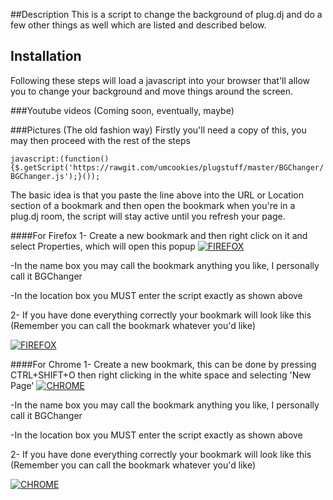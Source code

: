 ##Description
This is a script to change the background of plug.dj and do a few other things as well which are listed and described below.

## Installation
Following these steps will load a javascript into your browser that'll allow you to change your background and move things around the screen.

###Youtube videos
(Coming soon, eventually, maybe)

###Pictures (The old fashion way)
Firstly you'll need a copy of this, you may then proceed with the rest of the steps

``` javascript:(function(){$.getScript('https://rawgit.com/umcookies/plugstuff/master/BGChanger/BGChanger.js');}()); ```

The basic idea is that you paste the line above into the URL or Location section of a bookmark and then open the bookmark when you're in a plug.dj room, the script will stay active until you refresh your page.

####For Firefox
1- Create a new bookmark and then right click on it and select Properties, which will open this popup
[![FIREFOX](http://i.imgur.com/nuGzDE6.png)](https://github.com/umcookies/plugstuff)

-In the name box you may call the bookmark anything you like, I personally call it BGChanger

-In the location box you MUST enter the script exactly as shown above

2- If you have done everything correctly your bookmark will look like this (Remember you can call the bookmark whatever you'd like)

[![FIREFOX](http://i.imgur.com/eMyfDUi.png)](https://github.com/umcookies/plugstuff)

####For Chrome
1- Create a new bookmark, this can be done by pressing CTRL+SHIFT+O then right clicking in the white space and selecting 'New Page'
[![CHROME](http://i.imgur.com/LeijOKc.png)](https://github.com/umcookies/plugstuff)

-In the name box you may call the bookmark anything you like, I personally call it BGChanger

-In the location box you MUST enter the script exactly as shown above

2- If you have done everything correctly your bookmark will look like this (Remember you can call the bookmark whatever you'd like)

[![CHROME](http://i.imgur.com/BvAGf6n.png)](https://github.com/umcookies/plugstuff)
